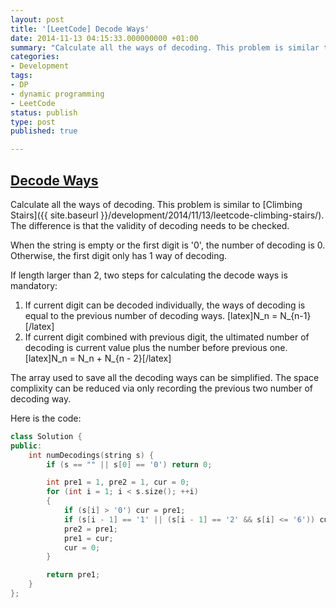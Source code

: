 ```yaml
---
layout: post
title: '[LeetCode] Decode Ways'
date: 2014-11-13 04:15:33.000000000 +01:00
summary: "Calculate all the ways of decoding. This problem is similar to ..."
categories:
- Development
tags:
- DP
- dynamic programming
- LeetCode
status: publish
type: post
published: true

---
```


## [Decode Ways](https://oj.leetcode.com/problems/decode-ways/)

Calculate all the ways of decoding. This problem is similar to [Climbing Stairs]({{ site.baseurl }}/development/2014/11/13/leetcode-climbing-stairs/). The difference is that the validity of decoding needs to be checked.

When the string is empty or the first digit is '0', the number of decoding is 0. Otherwise, the first digit only has 1 way of decoding.

If length larger than 2, two steps for calculating the decode ways is mandatory:

1. If current digit can be decoded individually, the ways of decoding is equal to the previous number of decoding ways. [latex]N_n = N_{n-1}[/latex]
2. If current digit combined with previous digit, the ultimated number of decoding is current value plus the number before previous one. [latex]N_n = N_n + N_{n - 2}[/latex]

The array used to save all the decoding ways can be simplified. The space complixity can be reduced via only recording the previous two number of decoding way.

Here is the code:

```c++
class Solution {
public:
    int numDecodings(string s) {
        if (s == "" || s[0] == '0') return 0;

        int pre1 = 1, pre2 = 1, cur = 0;
        for (int i = 1; i < s.size(); ++i)
        {
            if (s[i] > '0') cur = pre1;
            if (s[i - 1] == '1' || (s[i - 1] == '2' && s[i] <= '6')) cur += pre2;
            pre2 = pre1;
            pre1 = cur;
            cur = 0;
        }

        return pre1;
    }
};
```